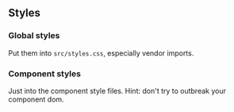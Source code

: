 ## Styles

### Global styles

Put them into ```src/styles.css```, especially vendor imports.

### Component styles

Just into the component style files. Hint: don't try to outbreak your component dom.
